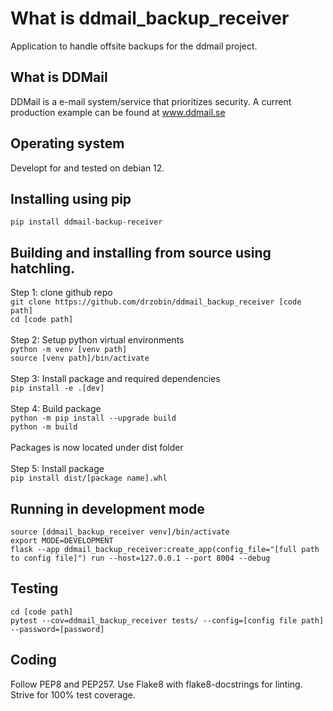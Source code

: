 # What is ddmail_backup_receiver
Application to handle offsite backups for the ddmail project.

## What is DDMail
DDMail is a e-mail system/service that prioritizes security. A current production example can be found at www.ddmail.se

## Operating system
Developt for and tested on debian 12.

## Installing using pip
`pip install ddmail-backup-receiver`

## Building and installing from source using hatchling.
Step 1: clone github repo<br>
`git clone https://github.com/drzobin/ddmail_backup_receiver [code path]`<br>
`cd [code path]`<br>
<br>
Step 2: Setup python virtual environments<br>
`python -m venv [venv path]`<br>
`source [venv path]/bin/activate`<br>
<br>
Step 3: Install package and required dependencies<br>
`pip install -e .[dev]`<br>
<br>
Step 4: Build package<br>
`python -m pip install --upgrade build`<br>
`python -m build`<br> 
<br>
Packages is now located under dist folder<br>
<br>
Step 5: Install package<br>
`pip install dist/[package name].whl`<br>

## Running in development mode
`source [ddmail_backup_receiver venv]/bin/activate`<br>
`export MODE=DEVELOPMENT`<br>
`flask --app ddmail_backup_receiver:create_app(config_file="[full path to config file]") run --host=127.0.0.1 --port 8004 --debug`<br>

## Testing
`cd [code path]`<br>
`pytest --cov=ddmail_backup_receiver tests/ --config=[config file path] --password=[password]`

## Coding
Follow PEP8 and PEP257. Use Flake8 with flake8-docstrings for linting. Strive for 100% test coverage.
